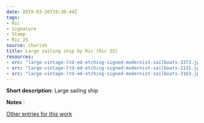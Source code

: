 ```yaml
---
date: 2019-03-26T19:30:44Z
tags:
- Ric
- Signature
- Stamp
- Ric 25
source: charish
title: Large sailing ship by Ric (Ric 25)
resources:
- src: "large-vintage-ltd-ed-etching-signed-modernist-sailboats-3373.jpeg"
- src: "large-vintage-ltd-ed-etching-signed-modernist-sailboats-2131.jpeg"
- src: "large-vintage-ltd-ed-etching-signed-modernist-sailboats-3163.jpeg"
---
```


**Short description**: Large sailing ship

**Notes** :

[Other entries for this work](/tags/Ric-25)
